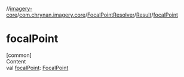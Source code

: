 //[imagery-core](../../../../index.md)/[com.chrynan.imagery.core](../../index.md)/[FocalPointResolver](../index.md)/[Result](index.md)/[focalPoint](focal-point.md)



# focalPoint  
[common]  
Content  
val [focalPoint](focal-point.md): [FocalPoint](../../../com.chrynan.imagery.core.model/-focal-point/index.md)  



